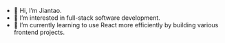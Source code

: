 - 👋 Hi, I’m Jiantao.
- 👀 I’m interested in full-stack software development.
- 🌱 I’m currently learning to use React more efficiently by building various frontend projects. 

<!---
katereverie/katereverie is a ✨ special ✨ repository because its `README.md` (this file) appears on your GitHub profile.
You can click the Preview link to take a look at your changes.
--->
